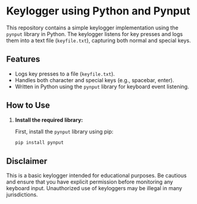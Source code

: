 # Keylogger using Python and Pynput

This repository contains a simple keylogger implementation using the `pynput` library in Python. The keylogger listens for key presses and logs them into a text file (`keyfile.txt`), capturing both normal and special keys.

## Features
- Logs key presses to a file (`keyfile.txt`).
- Handles both character and special keys (e.g., spacebar, enter).
- Written in Python using the `pynput` library for keyboard event listening.

## How to Use

1. **Install the required library:**

   First, install the `pynput` library using pip:
   ```bash
   pip install pynput

## Disclaimer
This is a basic keylogger intended for educational purposes. Be cautious and ensure that you have explicit permission before monitoring any keyboard input. Unauthorized use of keyloggers may be illegal in many jurisdictions.
